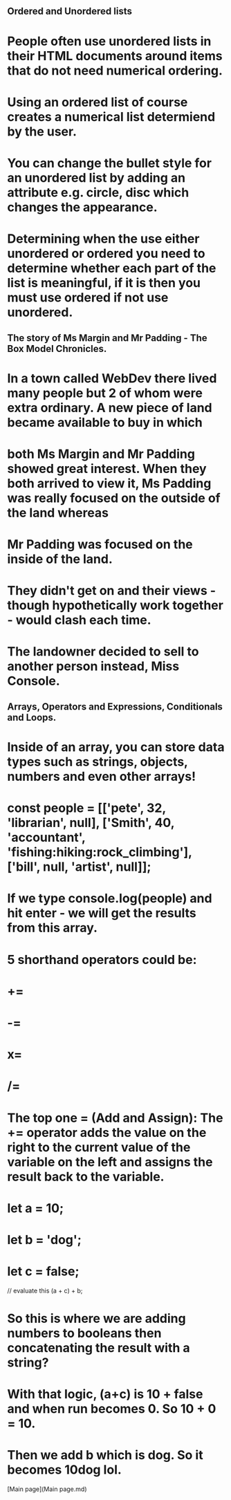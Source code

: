 ## Ordered and Unordered lists
# People often use unordered lists in their HTML documents around items that do not need numerical ordering.
# Using an ordered list of course creates a numerical list determiend by the user.
# You can change the bullet style for an unordered list by adding an attribute e.g. circle, disc which changes the appearance.
# Determining when the use either unordered or ordered you need to determine whether each part of the list is meaningful, if it is then you must use ordered if not use unordered.

## The story of Ms Margin and Mr Padding - The Box Model Chronicles.
# In a town called WebDev there lived many people but 2 of whom were extra ordinary. A new piece of land became available to buy in which
# both Ms Margin and Mr Padding showed great interest. When they both arrived to view it, Ms Padding was really focused on the outside of the land whereas
# Mr Padding was focused on the inside of the land.
# They didn't get on and their views - though hypothetically work together - would clash each time.
# The landowner decided to sell to another person instead, Miss Console.

## Arrays, Operators and Expressions, Conditionals and Loops.
# Inside of an array, you can store data types such as strings, objects, numbers and even other arrays!
# const people = [['pete', 32, 'librarian', null], ['Smith', 40, 'accountant', 'fishing:hiking:rock_climbing'], ['bill', null, 'artist', null]];
# If we type console.log(people) and hit enter - we will get the results from this array.
# 5 shorthand operators could be:
# +=
# -=
# x=
# /=
# The top one = (Add and Assign): The += operator adds the value on the right to the current value of the variable on the left and assigns the result back to the variable.
#  let a = 10;
# let b = 'dog';
# let c = false;

 // evaluate this
 (a + c) + b;

 # So this is where we are adding numbers to booleans then concatenating the result with a string?
 # With that logic, (a+c) is 10 + false and when run becomes 0. So 10 + 0 = 10.
 # Then we add b which is dog. So it becomes 10dog lol.

 [Main page](Main page.md)

 

 

